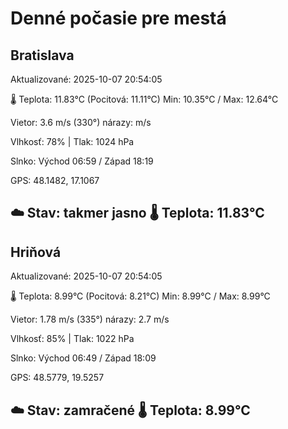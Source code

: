 ﻿# Denné počasie pre mestá

## Bratislava
Aktualizované: 2025-10-07 20:54:05

🌡️ Teplota: 11.83°C 
(Pocitová: 11.11°C)
Min: 10.35°C / Max: 12.64°C

Vietor: 3.6 m/s    (330°) 
nárazy:  m/s

Vlhkosť: 78% | Tlak: 1024 hPa

Slnko: Východ 06:59 / Západ 18:19

GPS: 48.1482, 17.1067

☁️ Stav: takmer jasno        🌡️ Teplota: 11.83°C
---

## Hriňová
Aktualizované: 2025-10-07 20:54:05

🌡️ Teplota: 8.99°C 
(Pocitová: 8.21°C)
Min: 8.99°C / Max: 8.99°C

Vietor: 1.78 m/s (335°)
nárazy: 2.7 m/s

Vlhkosť: 85% | Tlak: 1022 hPa

Slnko: Východ 06:49 / Západ 18:09

GPS: 48.5779, 19.5257

☁️ Stav: zamračené        🌡️ Teplota: 8.99°C
---
